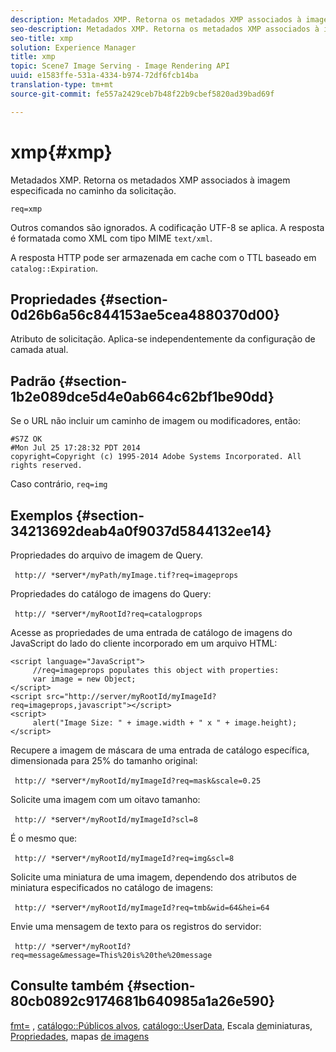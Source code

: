 ```yaml
---
description: Metadados XMP. Retorna os metadados XMP associados à imagem especificada no caminho da solicitação.
seo-description: Metadados XMP. Retorna os metadados XMP associados à imagem especificada no caminho da solicitação.
seo-title: xmp
solution: Experience Manager
title: xmp
topic: Scene7 Image Serving - Image Rendering API
uuid: e1583ffe-531a-4334-b974-72df6fcb14ba
translation-type: tm+mt
source-git-commit: fe557a2429ceb7b48f22b9cbef5820ad39bad69f

---
```



# xmp{#xmp}

Metadados XMP. Retorna os metadados XMP associados à imagem especificada no caminho da solicitação.

`req=xmp`

Outros comandos são ignorados. A codificação UTF-8 se aplica. A resposta é formatada como XML com tipo MIME `text/xml`.

A resposta HTTP pode ser armazenada em cache com o TTL baseado em `catalog::Expiration`.

## Propriedades {#section-0d26b6a56c844153ae5cea4880370d00}

Atributo de solicitação. Aplica-se independentemente da configuração de camada atual.

## Padrão {#section-1b2e089dce5d4e0ab664c62bf1be90dd}

Se o URL não incluir um caminho de imagem ou modificadores, então:

```
#S7Z OK 
#Mon Jul 25 17:28:32 PDT 2014 
copyright=Copyright (c) 1995-2014 Adobe Systems Incorporated. All rights reserved.
```

Caso contrário, `req=img`

## Exemplos {#section-34213692deab4a0f9037d5844132ee14}

Propriedades do arquivo de imagem de Query.

` http:// *`server`*/myPath/myImage.tif?req=imageprops`

Propriedades do catálogo de imagens do Query:

` http:// *`server`*/myRootId?req=catalogprops`

Acesse as propriedades de uma entrada de catálogo de imagens do JavaScript do lado do cliente incorporado em um arquivo HTML:

```
<script language="JavaScript"> 
     //req=imageprops populates this object with properties: 
     var image = new Object; 
</script> 
<script src="http://server/myRootId/myImageId?req=imageprops,javascript"></script> 
<script> 
     alert("Image Size: " + image.width + " x " + image.height); 
</script>
```

Recupere a imagem de máscara de uma entrada de catálogo específica, dimensionada para 25% do tamanho original:

` http:// *`server`*/myRootId/myImageId?req=mask&scale=0.25`

Solicite uma imagem com um oitavo tamanho:

` http:// *`server`*/myRootId/myImageId?scl=8`

É o mesmo que:

` http:// *`server`*/myRootId/myImageId?req=img&scl=8`

Solicite uma miniatura de uma imagem, dependendo dos atributos de miniatura especificados no catálogo de imagens:

` http:// *`server`*/myRootId/myImageId?req=tmb&wid=64&hei=64`

Envie uma mensagem de texto para os registros do servidor:

` http:// *`server`*/myRootId?req=message&message=This%20is%20the%20message`

## Consulte também {#section-80cb0892c9174681b640985a1a26e590}

[fmt=](../../../../../../is-api/http-ref/image-serving-api-ref/c-http-protocol-reference/c-command-reference/r-is-http-fmt.md#reference-cdf10043423b45ba9fe15157fb3ae37a) , [catálogo::Públicos alvos](/help/aem-is-ir-api/is-api/image-catalog/image-serving-api-ref/c-image-catalog-reference/c-image-svg-data-reference/c-image-data-reference/r-targets-cat.md), [catálogo::UserData](/help/aem-is-ir-api/is-api/image-catalog/image-serving-api-ref/c-image-catalog-reference/c-image-svg-data-reference/c-image-data-reference/r-userdata-cat.md), Escala [de](../../../../../../is-api/http-ref/image-serving-api-ref/c-http-protocol-reference/c-notes-on-server-behavior/r-thumbnail-scaling.md#reference-0f71817f721d4913b34816758d69b07f)miniaturas, [Propriedades](../../../../../../is-api/http-ref/image-serving-api-ref/c-http-protocol-reference/c-response-data/c-properties/c-properties.md#concept-49c609fd6de942cab422ee412353c9d9), mapas [de imagens](../../../../../../is-api/http-ref/image-serving-api-ref/c-http-protocol-reference/c-syntax-and-features/r-image-maps.md#reference-ff7d1bac2a064104b0c508a81316fdab)

